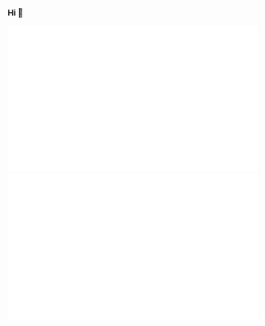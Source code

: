 ### Hi 👋

![](https://raw.githubusercontent.com/aadit2805/github-stats/master/generated/overview.svg#gh-dark-mode-only)
![](https://raw.githubusercontent.com/aadit2805/github-stats/master/generated/languages.svg#gh-dark-mode-only)

